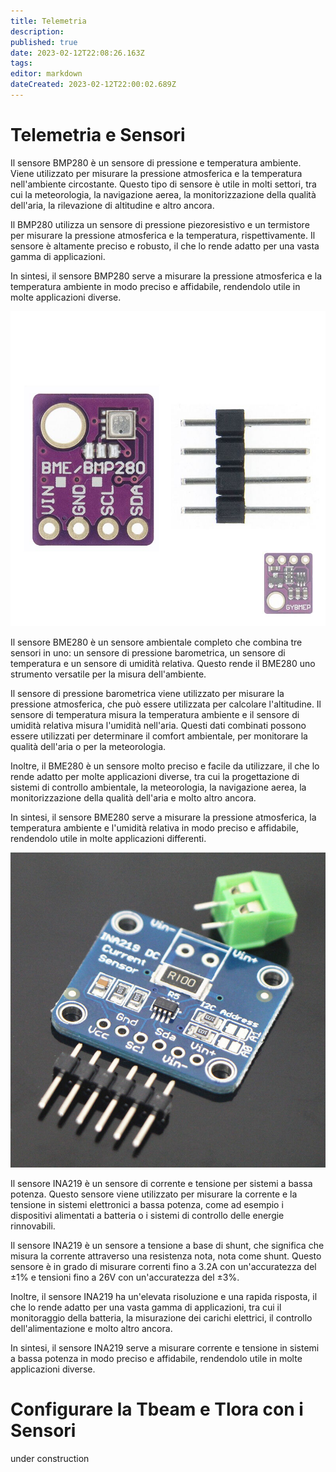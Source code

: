 ```yaml
---
title: Telemetria
description: 
published: true
date: 2023-02-12T22:08:26.163Z
tags: 
editor: markdown
dateCreated: 2023-02-12T22:00:02.689Z
---
```


# Telemetria e Sensori
Il sensore BMP280 è un sensore di pressione e temperatura ambiente. Viene utilizzato per misurare la pressione atmosferica e la temperatura nell'ambiente circostante. Questo tipo di sensore è utile in molti settori, tra cui la meteorologia, la navigazione aerea, la monitorizzazione della qualità dell'aria, la rilevazione di altitudine e altro ancora.

Il BMP280 utilizza un sensore di pressione piezoresistivo e un termistore per misurare la pressione atmosferica e la temperatura, rispettivamente. Il sensore è altamente preciso e robusto, il che lo rende adatto per una vasta gamma di applicazioni.

In sintesi, il sensore BMP280 serve a misurare la pressione atmosferica e la temperatura ambiente in modo preciso e affidabile, rendendolo utile in molte applicazioni diverse.

![bme280.jpg](/bme280.jpg)

Il sensore BME280 è un sensore ambientale completo che combina tre sensori in uno: un sensore di pressione barometrica, un sensore di temperatura e un sensore di umidità relativa. Questo rende il BME280 uno strumento versatile per la misura dell'ambiente.

Il sensore di pressione barometrica viene utilizzato per misurare la pressione atmosferica, che può essere utilizzata per calcolare l'altitudine. Il sensore di temperatura misura la temperatura ambiente e il sensore di umidità relativa misura l'umidità nell'aria. Questi dati combinati possono essere utilizzati per determinare il comfort ambientale, per monitorare la qualità dell'aria o per la meteorologia.

Inoltre, il BME280 è un sensore molto preciso e facile da utilizzare, il che lo rende adatto per molte applicazioni diverse, tra cui la progettazione di sistemi di controllo ambientale, la meteorologia, la navigazione aerea, la monitorizzazione della qualità dell'aria e molto altro ancora.

In sintesi, il sensore BME280 serve a misurare la pressione atmosferica, la temperatura ambiente e l'umidità relativa in modo preciso e affidabile, rendendolo utile in molte applicazioni differenti.

![s-l1600.jpg](/s-l1600.jpg)

Il sensore INA219 è un sensore di corrente e tensione per sistemi a bassa potenza. Questo sensore viene utilizzato per misurare la corrente e la tensione in sistemi elettronici a bassa potenza, come ad esempio i dispositivi alimentati a batteria o i sistemi di controllo delle energie rinnovabili.

Il sensore INA219 è un sensore a tensione a base di shunt, che significa che misura la corrente attraverso una resistenza nota, nota come shunt. Questo sensore è in grado di misurare correnti fino a 3.2A con un'accuratezza del ±1% e tensioni fino a 26V con un'accuratezza del ±3%.

Inoltre, il sensore INA219 ha un'elevata risoluzione e una rapida risposta, il che lo rende adatto per una vasta gamma di applicazioni, tra cui il monitoraggio della batteria, la misurazione dei carichi elettrici, il controllo dell'alimentazione e molto altro ancora.

In sintesi, il sensore INA219 serve a misurare corrente e tensione in sistemi a bassa potenza in modo preciso e affidabile, rendendolo utile in molte applicazioni diverse.

# Configurare la Tbeam e Tlora con i  Sensori

under construction

